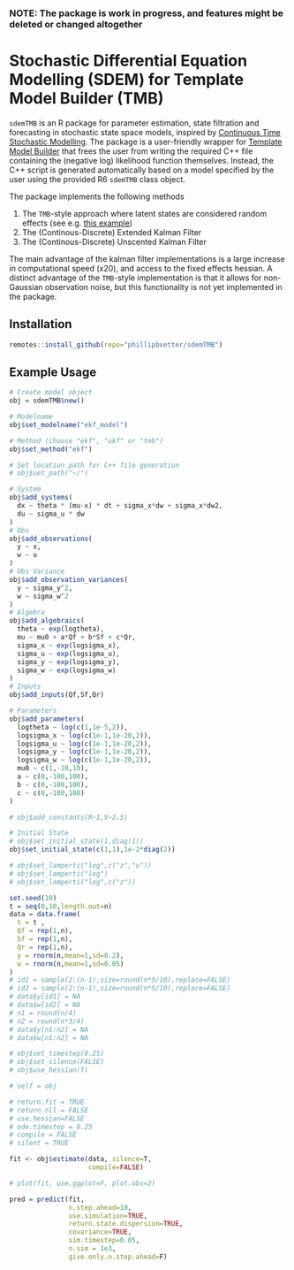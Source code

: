 ### NOTE: The package is work in progress, and features might be deleted or changed altogether

# Stochastic Differential Equation Modelling (SDEM) for Template Model Builder (TMB)

`sdemTMB` is an R package for parameter estimation, state filtration and forecasting in stochastic state space models, inspired by [Continuous Time Stochastic Modelling](https://ctsm.info). 
The package is a user-friendly wrapper for [Template Model Builder](https://github.com/kaskr/adcomp) that frees the user from writing
the required C++ file containing the (negative log) likelihood function themselves. Instead, the C++ script is generated automatically based on a model specified by the user using the provided R6 `sdemTMB` class object.  

The package implements the following methods  
1. The `TMB`-style approach where latent states are considered random effects (see e.g. [this example]( https://github.com/kaskr/adcomp/blob/master/tmb_examples/sde_linear.cpp))
2. The (Continous-Discrete) Extended Kalman Filter 
3. The (Continous-Discrete) Unscented Kalman Filter

The main advantage of the kalman filter implementations is a large increase in computational speed (x20), and access to the fixed effects hessian. A distinct advantage of the `TMB`-style implementation is that it allows for non-Gaussian observation noise, but this functionality is not yet implemented in the package.

## Installation

``` r
remotes::install_github(repo="phillipbvetter/sdemTMB")
```

## Example Usage

``` r
# Create model object
obj = sdemTMB$new()

# Modelname
obj$set_modelname("ekf_model")

# Method (choose "ekf", "ukf" or "tmb")
obj$set_method("ekf")

# Set location path for C++ file generation
# obj$set_path("~/")

# System
obj$add_systems(
  dx ~ theta * (mu-x) * dt + sigma_x*dw + sigma_x*dw2,
  du ~ sigma_u * dw
)
# Obs 
obj$add_observations(
  y ~ x,
  w ~ u
)
# Obs Variance
obj$add_observation_variances(
  y ~ sigma_y^2,
  w ~ sigma_w^2
)
# Algebra
obj$add_algebraics(
  theta ~ exp(logtheta),
  mu ~ mu0 + a*Qf + b*Sf + c*Qr,
  sigma_x ~ exp(logsigma_x),
  sigma_u ~ exp(logsigma_u),
  sigma_y ~ exp(logsigma_y),
  sigma_w ~ exp(logsigma_w)
)
# Inputs
obj$add_inputs(Qf,Sf,Qr)

# Parameters
obj$add_parameters(
  logtheta ~ log(c(1,1e-5,2)),
  logsigma_x ~ log(c(1e-1,1e-20,2)),
  logsigma_u ~ log(c(1e-1,1e-20,2)),
  logsigma_y ~ log(c(1e-1,1e-20,2)),
  logsigma_w ~ log(c(1e-1,1e-20,2)),
  mu0 ~ c(1,-10,10),
  a ~ c(0,-100,100),
  b ~ c(0,-100,100),
  c ~ c(0,-100,100)
)

# obj$add_constants(R~1,V~2.5)

# Initial State
# obj$set_initial_state(1,diag(1))
obj$set_initial_state(c(1,1),1e-2*diag(2))

# obj$set_lamperti("log",c("z","u"))
# obj$set_lamperti("log")
# obj$set_lamperti("log",c("z"))

set.seed(10)
t = seq(0,10,length.out=n)
data = data.frame(
  t = t ,
  Qf = rep(1,n),
  Sf = rep(1,n),
  Qr = rep(1,n),
  y = rnorm(n,mean=1,sd=0.2),
  w = rnorm(n,mean=1,sd=0.05)
)
# id1 = sample(2:(n-1),size=round(n*5/10),replace=FALSE)
# id2 = sample(2:(n-1),size=round(n*5/10),replace=FALSE)
# data$y[id1] = NA
# data$w[id2] = NA
# n1 = round(n/4)
# n2 = round(n*3/4)
# data$y[n1:n2] = NA
# data$w[n1:n2] = NA

# obj$set_timestep(0.25)
# obj$set_silence(FALSE)
# obj$use_hessian(T)

# self = obj

# return.fit = TRUE
# return.nll = FALSE
# use.hessian=FALSE
# ode.timestep = 0.25
# compile = FALSE
# silent = TRUE

fit <- obj$estimate(data, silence=T,
                    compile=FALSE)

# plot(fit, use.ggplot=F, plot.obs=2)

pred = predict(fit,
               n.step.ahead=10,
               use.simulation=TRUE,
               return.state.dispersion=TRUE,
               covariance=TRUE,
               sim.timestep=0.05,
               n.sim = 1e3,
               give.only.n.step.ahead=F)
```


